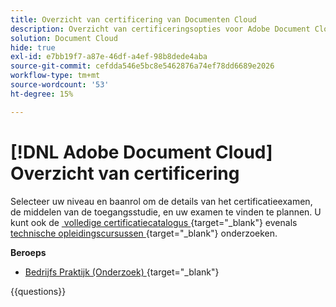 ```yaml
---
title: Overzicht van certificering van Documenten Cloud
description: Overzicht van certificeringsopties voor Adobe Document Cloud
solution: Document Cloud
hide: true
exl-id: e7bb19f7-a87e-46df-a4ef-98b8dede4aba
source-git-commit: cefdda546e5bc8e5462876a74ef78dd6689e2026
workflow-type: tm+mt
source-wordcount: '53'
ht-degree: 15%

---
```


# [!DNL Adobe Document Cloud] Overzicht van certificering

Selecteer uw niveau en baanrol om de details van het certificatieexamen, de middelen van de toegangsstudie, en uw examen te vinden te plannen. U kunt ook de [&#x200B; volledige certificatiecatalogus &#x200B;](https://certification.adobe.com/certifications){target="_blank"}  evenals [&#x200B; technische opleidingscursussen &#x200B;](https://certification.adobe.com/courses/?/courses){target="_blank"}  onderzoeken.

**Beroeps**

* [&#x200B; Bedrijfs Praktijk (Onderzoek) &#x200B;](https://certification.adobe.com/certification/document-cloud-business-practitioner-professional){target="_blank"}  <!--AD0-D106-->

{{questions}}
